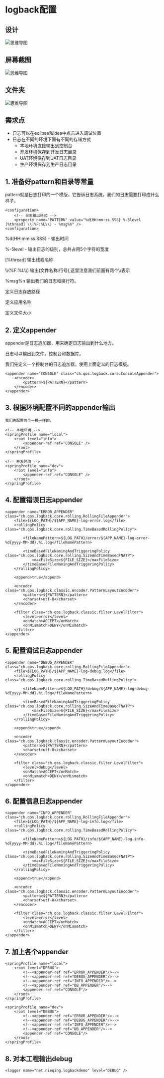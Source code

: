 # logback配置

## 设计
![思维导图](img/logback-demo-xmind.png)

## 屏幕截图
![思维导图](img/results.png)

## 文件夹
![思维导图](img/logs.png)

## 需求点
- 日志可以在eclipse和idea中点击进入调试位置
- 日志在不同的环境下面有不同的存储方式
  - 本地环境直接输出到控制台
  - 开发环境保存到开发日志目录
  - UAT环境保存到UAT日志目录
  - 生产环境保存到生产日志目录

## 1. 准备好pattern和目录等常量

pattern就是日志打印的一个模版，它告诉日志系统，我们的日志需要打印成什么样子。

	<configuration>
		<!-- 日志输出格式 -->
		<property name="PATTERN" value="%d{HH:mm:ss.SSS} %-5level [%thread] \\(%F:%L\\) - %msg%n" />
	<configuration>
%d{HH:mm:ss.SSS} - 输出时间

%-5level - 输出日志的级别，总共占用5个字符的宽度

[%thread] 输出线程名称

\\\\\(%F:%L\\\\)  输出(文件名称:行号),这里注意我们前面有两个\\\\表示

%msg%n 输出我们的日志和换行符。

定义日志存放路径
	<property name="LOG_PATH" value="/logs/" />

定义应用名称
	<property name="APP_NAME" value="logback-demo" />

定义文件大小
	<property name="FILE_SIZE" value="10MB"></property>

## 2. 定义appender

appender是日志追加器，用来确定日志输出到什么地方。

日志可以输出到文件，控制台和数据库。

我们先定义一个控制台的日志追加器。使用上面定义的日志模版。

	<appender name="CONSOLE" class="ch.qos.logback.core.ConsoleAppender">
		<encoder>
			<pattern>${PATTERN}</pattern>
		</encoder>
	</appender>


## 3. 根据环境配置不同的appender输出

	我们先配置两个一模一样的。
	
	<!-- 本地环境 -->
	<springProfile name="local">
		<root level="info">
			<appender-ref ref="CONSOLE" />
		</root>
	</springProfile>

	<!-- 开发环境 -->
	<springProfile name="dev">
		<root level="info">
			<appender-ref ref="CONSOLE" />
		</root>
	</springProfile>
	
	
## 4. 配置错误日志appender

	<appender name="ERROR_APPENDER" class="ch.qos.logback.core.rolling.RollingFileAppender">
		<file>${LOG_PATH}/${APP_NAME}-log-error.log</file>
		<rollingPolicy class="ch.qos.logback.core.rolling.TimeBasedRollingPolicy">

			<fileNamePattern>${LOG_PATH}/error/${APP_NAME}-log-error-%d{yyyy-MM-dd}.%i.log</fileNamePattern>

			<timeBasedFileNamingAndTriggeringPolicy class="ch.qos.logback.core.rolling.SizeAndTimeBasedFNATP">
				<maxFileSize>${FILE_SIZE}</maxFileSize>
			</timeBasedFileNamingAndTriggeringPolicy>
		</rollingPolicy>

		<append>true</append>

		<encoder class="ch.qos.logback.classic.encoder.PatternLayoutEncoder">
			<pattern>${PATTERN}</pattern>
			<charset>utf-8</charset>
		</encoder>

		<filter class="ch.qos.logback.classic.filter.LevelFilter">
			<level>error</level>
			<onMatch>ACCEPT</onMatch>
			<onMismatch>DENY</onMismatch>
		</filter>
	</appender>
    
## 5. 配置调试日志appender
	<appender name="DEBUG_APPENDER" class="ch.qos.logback.core.rolling.RollingFileAppender">
		<file>${LOG_PATH}/${APP_NAME}-log-debug.log</file>
		<rollingPolicy class="ch.qos.logback.core.rolling.TimeBasedRollingPolicy">

			<fileNamePattern>${LOG_PATH}/debug/${APP_NAME}-log-debug-%d{yyyy-MM-dd}.%i.log</fileNamePattern>

			<timeBasedFileNamingAndTriggeringPolicy class="ch.qos.logback.core.rolling.SizeAndTimeBasedFNATP">
				<maxFileSize>${FILE_SIZE}</maxFileSize>
			</timeBasedFileNamingAndTriggeringPolicy>
		</rollingPolicy>

		<append>true</append>

		<encoder class="ch.qos.logback.classic.encoder.PatternLayoutEncoder">
			<pattern>${PATTERN}</pattern>
			<charset>utf-8</charset>
		</encoder>

		<filter class="ch.qos.logback.classic.filter.LevelFilter">
			<level>debug</level>
			<onMatch>ACCEPT</onMatch>
			<onMismatch>DENY</onMismatch>
		</filter>
	</appender>
    
## 6. 配置信息日志appender
	<appender name="INFO_APPENDER" class="ch.qos.logback.core.rolling.RollingFileAppender">
		<file>${LOG_PATH}/${APP_NAME}-log-info.log</file>
		<rollingPolicy class="ch.qos.logback.core.rolling.TimeBasedRollingPolicy">

			<fileNamePattern>${LOG_PATH}/info/${APP_NAME}-log-info-%d{yyyy-MM-dd}.%i.log</fileNamePattern>

			<timeBasedFileNamingAndTriggeringPolicy class="ch.qos.logback.core.rolling.SizeAndTimeBasedFNATP">
				<maxFileSize>${FILE_SIZE}</maxFileSize>
			</timeBasedFileNamingAndTriggeringPolicy>
		</rollingPolicy>

		<append>true</append>

		<encoder class="ch.qos.logback.classic.encoder.PatternLayoutEncoder">
			<pattern>${PATTERN}</pattern>
			<charset>utf-8</charset>
		</encoder>

		<filter class="ch.qos.logback.classic.filter.LevelFilter">
			<level>error</level>
			<onMatch>ACCEPT</onMatch>
			<onMismatch>DENY</onMismatch>
		</filter>
	</appender>
   
   
## 7. 加上各个appender
    <springProfile name="local">
        <root level="DEBUG">
            <!--<appender-ref ref="ERROR_APPENDER"/>-->
            <!--<appender-ref ref="DEBUG_APPENDER"/>-->
            <!--<appender-ref ref="INFO_APPENDER"/>-->
            <!--<appender-ref ref="DB_APPENDER"/>-->
            <appender-ref ref="CONSOLE"/>
        </root>
    </springProfile>

    <springProfile name="dev">
        <root level="DEBUG">
            <!--<appender-ref ref="ERROR_APPENDER"/>-->
            <!--<appender-ref ref="DEBUG_APPENDER"/>-->
            <!--<appender-ref ref="INFO_APPENDER"/>-->
            <!--<appender-ref ref="DB_APPENDER"/>-->
            <appender-ref ref="CONSOLE"/>
        </root>
    </springProfile>


## 8. 对本工程输出debug

	<logger name="net.nieqing.logbackdemo" level="DEBUG" />
